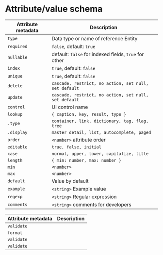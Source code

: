 # Attribute/value schema

| Attribute metadata | Description                                           |
| ------------------ | ----------------------------------------------------- |
| `type`             | Data type or name of reference Entity                 |
| `required`         | `false`, default: `true`                              |
| `nullable`         | default: `false` for indexed fields, `true` for other |
| `index`            | `true`, default: `false`                              |
| `unique`           | `true`, default: `false`                              |
| `delete`           | `cascade, restrict, no action, set null, set default` |
| `update`           | `cascade, restrict, no action, set null, set default` |
| `control`          | UI control name                                       |
| `lookup`           | `{ caption, key, result, type }`                      |
|   `.type`          | `container, link, dictionary, tag, flag, tree`        |
|   `.display`       | `master detail, list, autocomplete, paged`            |
| `order`            | `<number>` attribute order                            |
| `editable`         | `true, false, initial`                                |
| `case`             | `normal, upper, lower, capitalize, title`             |
| `length`           | `{ min: number, max: number }`                        |
| `min`              | `<number>`                                            |
| `max`              | `<number>`                                            |
| `default`          | Value by default                                      |
| `example`          | `<string>` Example value                              |
| `regexp`           | `<string>` Regular expression                         |
| `comments`         | `<string>` comments for developers                    |

| Attribute metadata   | Description                                         |
| -------------------- | --------------------------------------------------- |
| `validate`           |                                                     |
| `format`             |                                                     |
| `validate`           |                                                     |
| `validate`           |                                                     |
